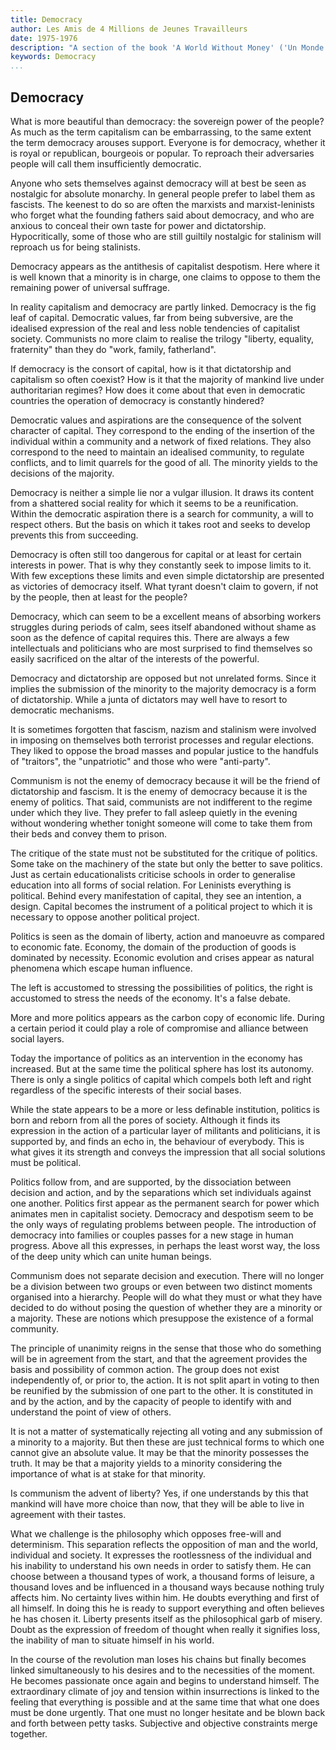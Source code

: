 ```yaml
---
title: Democracy
author: Les Amis de 4 Millions de Jeunes Travailleurs
date: 1975-1976
description: "A section of the book 'A World Without Money' ('Un Monde Sans Argent: Le Communisme'), written in French in 1975-1976 and originally translated and posted online at <http://oocities.org/~johngray/monde603.htm>. Another translation of this section, with slightly different wording, is also available on redtexts as part of the full 'A World Without Money'"
keywords: Democracy
...
```


## Democracy

What is more beautiful than democracy: the sovereign power of the people? As much as the term capitalism can be embarrassing, to the same extent the term democracy arouses support. Everyone is for democracy, whether it is royal or republican, bourgeois or popular. To reproach their adversaries people will call them insufficiently democratic.

Anyone who sets themselves against democracy will at best be seen as nostalgic for absolute monarchy. In general people prefer to label them as fascists. The keenest to do so are often the marxists and marxist-leninists who forget what the founding fathers said about democracy, and who are anxious to conceal their own taste for power and dictatorship. Hypocritically, some of those who are still guiltily nostalgic for stalinism will reproach us for being stalinists.

Democracy appears as the antithesis of capitalist despotism. Here where it is well known that a minority is in charge, one claims to oppose to them the remaining power of universal suffrage.

In reality capitalism and democracy are partly linked. Democracy is the fig leaf of capital. Democratic values, far from being subversive, are the idealised expression of the real and less noble tendencies of capitalist society. Communists no more claim to realise the trilogy "liberty, equality, fraternity" than they do "work, family, fatherland".

If democracy is the consort of capital, how is it that dictatorship and capitalism so often coexist? How is it that the majority of mankind live under authoritarian regimes? How does it come about that even in democratic countries the operation of democracy is constantly hindered?

Democratic values and aspirations are the consequence of the solvent character of capital. They correspond to the ending of the insertion of the individual within a community and a network of fixed relations. They also correspond to the need to maintain an idealised community, to regulate conflicts, and to limit quarrels for the good of all. The minority yields to the decisions of the majority.

Democracy is neither a simple lie nor a vulgar illusion. It draws its content from a shattered social reality for which it seems to be a reunification. Within the democratic aspiration there is a search for community, a will to respect others. But the basis on which it takes root and seeks to develop prevents this from succeeding.

Democracy is often still too dangerous for capital or at least for certain interests in power. That is why they constantly seek to impose limits to it. With few exceptions these limits and even simple dictatorship are presented as victories of democracy itself. What tyrant doesn't claim to govern, if not by the people, then at least for the people?

Democracy, which can seem to be a excellent means of absorbing workers struggles during periods of calm, sees itself abandoned without shame as soon as the defence of capital requires this. There are always a few intellectuals and politicians who are most surprised to find themselves so easily sacrificed on the altar of the interests of the powerful.

Democracy and dictatorship are opposed but not unrelated forms. Since it implies the submission of the minority to the majority democracy is a form of dictatorship. While a junta of dictators may well have to resort to democratic mechanisms.

It is sometimes forgotten that fascism, nazism and stalinism were involved in imposing on themselves both terrorist processes and regular elections. They liked to oppose the broad masses and popular justice to the handfuls of "traitors", the "unpatriotic" and those who were "anti-party".

Communism is not the enemy of democracy because it will be the friend of dictatorship and fascism. It is the enemy of democracy because it is the enemy of politics. That said, communists are not indifferent to the regime under which they live. They prefer to fall asleep quietly in the evening without wondering whether tonight someone will come to take them from their beds and convey them to prison.

The critique of the state must not be substituted for the critique of politics. Some take on the machinery of the state but only the better to save politics. Just as certain educationalists criticise schools in order to generalise education into all forms of social relation. For Leninists everything is political. Behind every manifestation of capital, they see an intention, a design. Capital becomes the instrument of a political project to which it is necessary to oppose another political project.

Politics is seen as the domain of liberty, action and manoeuvre as compared to economic fate. Economy, the domain of the production of goods is dominated by necessity. Economic evolution and crises appear as natural phenomena which escape human influence.

The left is accustomed to stressing the possibilities of politics, the right is accustomed to stress the needs of the economy. It's a false debate.

More and more politics appears as the carbon copy of economic life. During a certain period it could play a role of compromise and alliance between social layers.

Today the importance of politics as an intervention in the economy has increased. But at the same time the political sphere has lost its autonomy. There is only a single politics of capital which compels both left and right regardless of the specific interests of their social bases.

While the state appears to be a more or less definable institution, politics is born and reborn from all the pores of society. Although it finds its expression in the action of a particular layer of militants and politicians, it is supported by, and finds an echo in, the behaviour of everybody. This is what gives it its strength and conveys the impression that all social solutions must be political.

Politics follow from, and are supported, by the dissociation between decision and action, and by the separations which set individuals against one another. Politics first appear as the permanent search for power which animates men in capitalist society. Democracy and despotism seem to be the only ways of regulating problems between people. The introduction of democracy into families or couples passes for a new stage in human progress. Above all this expresses, in perhaps the least worst way, the loss of the deep unity which can unite human beings.

Communism does not separate decision and execution. There will no longer be a division between two groups or even between two distinct moments organised into a hierarchy. People will do what they must or what they have decided to do without posing the question of whether they are a minority or a majority. These are notions which presuppose the existence of a formal community.

The principle of unanimity reigns in the sense that those who do something will be in agreement from the start, and that the agreement provides the basis and possibility of common action. The group does not exist independently of, or prior to, the action. It is not split apart in voting to then be reunified by the submission of one part to the other. It is constituted in and by the action, and by the capacity of people to identify with and understand the point of view of others.

It is not a matter of systematically rejecting all voting and any submission of a minority to a majority. But then these are just technical forms to which one cannot give an absolute value. It may be that the minority possesses the truth. It may be that a majority yields to a minority considering the importance of what is at stake for that minority.

Is communism the advent of liberty? Yes, if one understands by this that mankind will have more choice than now, that they will be able to live in agreement with their tastes.

What we challenge is the philosophy which opposes free-will and determinism. This separation reflects the opposition of man and the world, individual and society. It expresses the rootlessness of the individual and his inability to understand his own needs in order to satisfy them. He can choose between a thousand types of work, a thousand forms of leisure, a thousand loves and be influenced in a thousand ways because nothing truly affects him. No certainty lives within him. He doubts everything and first of all himself. In doing this he is ready to support everything and often believes he has chosen it. Liberty presents itself as the philosophical garb of misery. Doubt as the expression of freedom of thought when really it signifies loss, the inability of man to situate himself in his world.

In the course of the revolution man loses his chains but finally becomes linked simultaneously to his desires and to the necessities of the moment. He becomes passionate once again and begins to understand himself. The extraordinary climate of joy and tension within insurrections is linked to the feeling that everything is possible and at the same time that what one does must be done urgently. That one must no longer hesitate and be blown back and forth between petty tasks. Subjective and objective constraints merge together.
